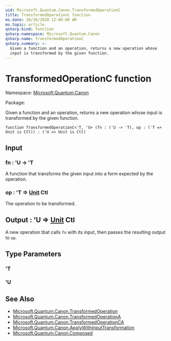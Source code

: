```yaml
---
uid: Microsoft.Quantum.Canon.TransformedOperationC
title: TransformedOperationC function
ms.date: 10/26/2020 12:00:00 AM
ms.topic: article
qsharp.kind: function
qsharp.namespace: Microsoft.Quantum.Canon
qsharp.name: TransformedOperationC
qsharp.summary: >-
  Given a function and an operation, returns a new operation whose
  input is transformed by the given function.
---
```


# TransformedOperationC function

Namespace: [Microsoft.Quantum.Canon](xref:Microsoft.Quantum.Canon)

Package: [](https://nuget.org/packages/)


Given a function and an operation, returns a new operation whoseinput is transformed by the given function.

```qsharp
function TransformedOperationC<'T, 'U> (fn : ('U -> 'T), op : ('T => Unit is Ctl)) : ('U => Unit is Ctl)
```


## Input

### fn : 'U -> 'T

A function that transforms the given input into a form expected by theoperation.


### op : 'T => [Unit](xref:microsoft.quantum.lang-ref.unit) Ctl

The operation to be transformed.



## Output : 'U => [Unit](xref:microsoft.quantum.lang-ref.unit) Ctl

A new operation tbat calls `fn` with its input, then passes theresulting output to `op`.

## Type Parameters

### 'T


### 'U



## See Also

- [Microsoft.Quantum.Canon.TransformedOperation](xref:Microsoft.Quantum.Canon.TransformedOperation)
- [Microsoft.Quantum.Canon.TransformedOperationA](xref:Microsoft.Quantum.Canon.TransformedOperationA)
- [Microsoft.Quantum.Canon.TransformedOperationCA](xref:Microsoft.Quantum.Canon.TransformedOperationCA)
- [Microsoft.Quantum.Canon.ApplyWithInputTransformation](xref:Microsoft.Quantum.Canon.ApplyWithInputTransformation)
- [Microsoft.Quantum.Canon.Composed](xref:Microsoft.Quantum.Canon.Composed)